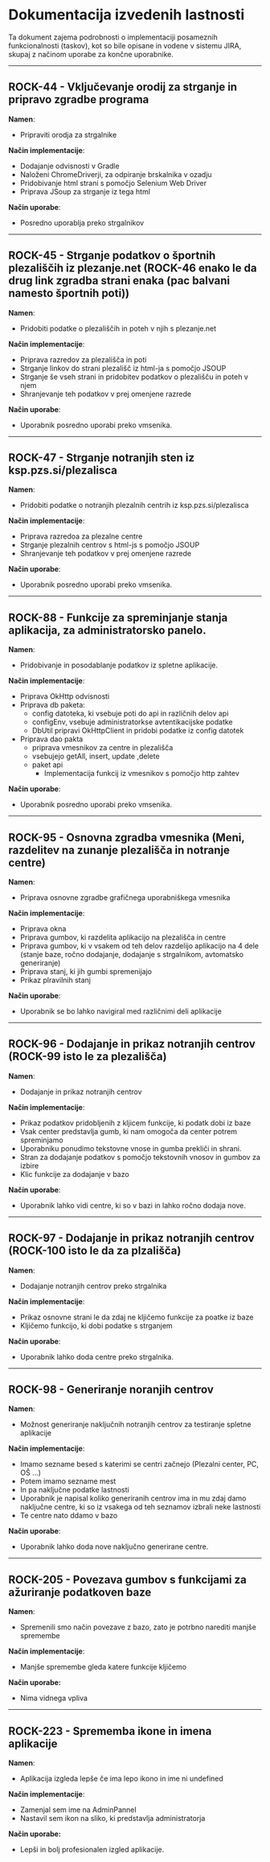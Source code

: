 # Dokumentacija izvedenih lastnosti

Ta dokument zajema podrobnosti o implementaciji posameznih funkcionalnosti (taskov), kot so bile opisane in vodene v sistemu JIRA, skupaj z načinom uporabe za končne uporabnike.

---

## ROCK-44 - Vključevanje orodij za strganje in pripravo zgradbe programa
**Namen**: 
* Pripraviti orodja za strgalnike

**Način implementacije**:
* Dodajanje odvisnosti v Gradle
* Naloženi ChromeDriverji, za odpiranje brskalnika v ozadju
* Pridobivanje html strani s pomočjo Selenium Web Driver
* Priprava JSoup za strganje iz tega html

**Način uporabe**:
* Posredno uporablja preko strgalnikov

---

## ROCK-45 - Strganje podatkov o športnih plezališčih iz plezanje.net (ROCK-46 enako le da drug link zgradba strani enaka (pac balvani namesto športnih poti))
**Namen**: 
* Pridobiti podatke o plezališčih in poteh v njih s plezanje.net

**Način implementacije**:
* Priprava razredov za plezališča in poti
* Strganje linkov do strani plezališč iz html-ja s pomočjo JSOUP
* Strganje še vseh strani in pridobitev podatkov o plezališču in poteh v njem
* Shranjevanje teh podatkov v prej omenjene razrede

**Način uporabe**: 
* Uporabnik posredno uporabi preko vmsenika.

---

## ROCK-47 - Strganje notranjih sten iz ksp.pzs.si/plezalisca
**Namen**: 
* Pridobiti podatke o notranjih plezalnih centrih iz ksp.pzs.si/plezalisca

**Način implementacije**:
* Priprava razredoa za plezalne centre
* Strganje plezalnih centrov s html-js s pomočjo JSOUP
* Shranjevanje teh podatkov v prej omenjene razrede

**Način uporabe**: 
* Uporabnik posredno uporabi preko vmsenika.

---

## ROCK-88 - Funkcije za spreminjanje stanja aplikacija, za administratorsko panelo.
**Namen**: 
* Pridobivanje in posodablanje podatkov iz spletne aplikacije.

**Način implementacije**:
* Priprava OkHttp odvisnosti
* Priprava db paketa:
    * config datoteka, ki vsebuje poti do api in različnih delov api
    * configEnv, vsebuje administratorkse avtentikacijske podatke
    * DbUtil pripravi OkHttpClient in pridobi podatke iz config datotek
* Priprava dao pakta
    * priprava vmesnikov za centre in plezališča
    * vsebujejo getAll, insert, update ,delete
    * paket api
        * Implementacija funkcij iz vmesnikov s pomočjo http zahtev

**Način uporabe**: 
* Uporabnik posredno uporabi preko vmsenika.

---

## ROCK-95 - Osnovna zgradba vmesnika (Meni, razdelitev na zunanje plezališča in notranje centre)
**Namen**: 
* Priprava osnovne zgradbe grafičnega uporabniškega vmesnika

**Način implementacije**:
* Priprava okna
* Priprava gumbov, ki razdelita aplikacijo na plezališča in centre
* Priprava gumbov, ki v vsakem od teh delov razdelijo aplikacijo na 4 dele (stanje baze, ročno dodajanje, dodajanje s strgalnikom, avtomatsko generiranje)
* Priprava stanj, ki jih gumbi spremenijajo
* Prikaz plravilnih stanj

**Način uporabe**: 
* Uporabnik se bo lahko navigiral med različnimi deli aplikacije


---

## ROCK-96 - Dodajanje in prikaz notranjih centrov (ROCK-99 isto le za plezališča)
**Namen**: 
* Dodajanje in prikaz notranjih centrov

**Način implementacije**:
* Prikaz podatkov pridobljenih z kljicem funkcije, ki podatk dobi iz baze
* Vsak center predstavlja gumb, ki nam omogoča da center potrem spreminjamo
* Uporabniku ponudimo tekstovne vnose in gumba prekliči in shrani.
* Stran za dodajanje podatkov s pomočjo tekstovnih vnosov in gumbov za izbire
* Klic funkcije za dodajanje v bazo

**Način uporabe**: 
* Uporabnik lahko vidi centre, ki so v bazi in lahko ročno dodaja nove.

---

## ROCK-97 - Dodajanje in prikaz notranjih centrov (ROCK-100 isto le da za plzališča)
**Namen**: 
* Dodajanje notranjih centrov preko strgalnika

**Način implementacije**:
* Prikaz osnovne strani le da zdaj ne kljičemo funkcije za poatke iz baze
* Kljičemo funkcijo, ki dobi podatke s strganjem

**Način uporabe**: 
* Uporabnik lahko doda centre preko strgalnika.

---

## ROCK-98 - Generiranje noranjih centrov
**Namen**: 
* Možnost generiranje naključnih notranjih centrov za testiranje spletne aplikacije

**Način implementacije**:
* Imamo sezname besed s katerimi se centri začnejo (Plezalni center, PC, OŠ ...)
* Potem imamo sezname mest
* In pa naključne podatke lastnosti
* Uporabnik je napisal koliko generiranih centrov ima in mu zdaj damo 
naključne centre, ki so iz vsakega od teh seznamov izbrali neke lastnosti
* Te centre nato ddamo v bazo

**Način uporabe**: 
* Uporabnik lahko doda nove naključno generirane centre.

---

## ROCK-205 - Povezava gumbov s funkcijami za ažuriranje podatkoven baze
**Namen**: 
* Spremenili smo način povezave z bazo, zato je potrbno narediti manjše spremembe

**Način implementacije**:
* Manjše spremembe gleda katere funkcije kljičemo

**Način uporabe:** 
* Nima vidnega vpliva

---

## ROCK-223 - Sprememba ikone in imena aplikacije
**Namen**: 
* Aplikacija izgleda lepše če ima lepo ikono in ime ni undefined

**Način implementacije**:
* Zamenjal sem ime na AdminPannel
* Nastavil sem ikon na sliko, ki predstavlja administratorja

**Način uporabe:** 
* Lepši in bolj profesionalen izgled aplikacije.